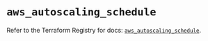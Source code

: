 # `aws_autoscaling_schedule`

Refer to the Terraform Registry for docs: [`aws_autoscaling_schedule`](https://registry.terraform.io/providers/hashicorp/aws/6.4.0/docs/resources/autoscaling_schedule).
